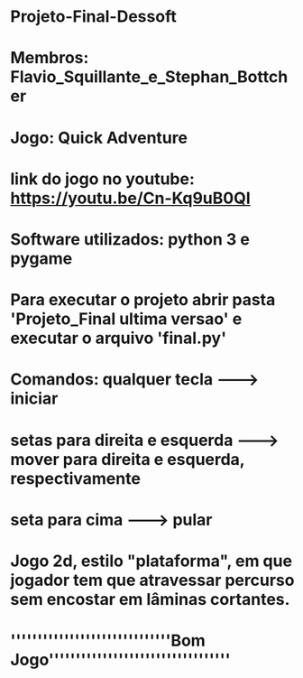 # Projeto-Final-Dessoft
# Membros: Flavio_Squillante_e_Stephan_Bottcher
# Jogo: Quick Adventure
# link do jogo no youtube: https://youtu.be/Cn-Kq9uB0QI
# Software utilizados: python 3 e pygame
# Para executar o projeto abrir pasta 'Projeto_Final ultima versao' e executar o arquivo 'final.py'
# Comandos: qualquer tecla ---> iniciar
#            setas para direita e esquerda ---> mover para direita e esquerda, respectivamente
#            seta para cima ---> pular
# Jogo 2d, estilo "plataforma", em que jogador tem que atravessar percurso sem encostar em lâminas cortantes.

                                               
                                               
                                               
 #                                              ''''''''''''''''''''''''''''''Bom Jogo''''''''''''''''''''''''''''''''''



